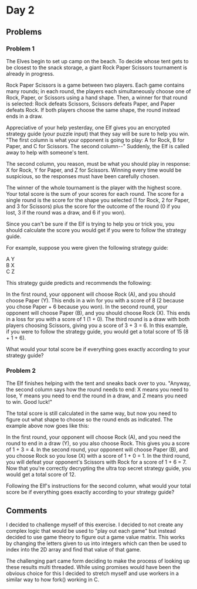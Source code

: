# Day 2

## Problems

### Problem 1

The Elves begin to set up camp on the beach. To decide whose tent gets to be
closest to the snack storage, a giant Rock Paper Scissors tournament is already
in progress.

Rock Paper Scissors is a game between two players. Each game contains many
rounds; in each round, the players each simultaneously choose one of Rock,
Paper, or Scissors using a hand shape. Then, a winner for that round is
selected: Rock defeats Scissors, Scissors defeats Paper, and Paper defeats Rock.
If both players choose the same shape, the round instead ends in a draw.

Appreciative of your help yesterday, one Elf gives you an encrypted strategy
guide (your puzzle input) that they say will be sure to help you win. "The first
column is what your opponent is going to play: A for Rock, B for Paper, and C
for Scissors. The second column--" Suddenly, the Elf is called away to help with
someone's tent.

The second column, you reason, must be what you should play in response: X for
Rock, Y for Paper, and Z for Scissors. Winning every time would be suspicious,
so the responses must have been carefully chosen.

The winner of the whole tournament is the player with the highest score. Your
total score is the sum of your scores for each round. The score for a single
round is the score for the shape you selected (1 for Rock, 2 for Paper, and 3
for Scissors) plus the score for the outcome of the round (0 if you lost, 3 if
the round was a draw, and 6 if you won).

Since you can't be sure if the Elf is trying to help you or trick you, you
should calculate the score you would get if you were to follow the strategy
guide.

For example, suppose you were given the following strategy guide:

A Y\
B X\
C Z


This strategy guide predicts and recommends the following:

In the first round, your opponent will choose Rock (A), and you should choose
Paper (Y). This ends in a win for you with a score of 8 (2 because you chose
Paper + 6 because you won). In the second round, your opponent will choose Paper
(B), and you should choose Rock (X). This ends in a loss for you with a score of
1 (1 + 0). The third round is a draw with both players choosing Scissors, giving
you a score of 3 + 3 = 6. In this example, if you were to follow the strategy
guide, you would get a total score of 15 (8 + 1 + 6).

What would your total score be if everything goes exactly according to your
strategy guide?

### Problem 2

The Elf finishes helping with the tent and sneaks back over to you. "Anyway, the
second column says how the round needs to end: X means you need to lose, Y means
you need to end the round in a draw, and Z means you need to win. Good luck!"

The total score is still calculated in the same way, but now you need to figure
out what shape to choose so the round ends as indicated. The example above now
goes like this:

In the first round, your opponent will choose Rock (A), and you need the round
to end in a draw (Y), so you also choose Rock. This gives you a score of 1 + 3 =
4. In the second round, your opponent will choose Paper (B), and you choose Rock
so you lose (X) with a score of 1 + 0 = 1. In the third round, you will defeat
your opponent's Scissors with Rock for a score of 1 + 6 = 7. Now that you're
correctly decrypting the ultra top secret strategy guide, you would get a total
score of 12.

Following the Elf's instructions for the second column, what would your total
score be if everything goes exactly according to your strategy guide?

## Comments

I decided to challenge myself of this exercise. I decided to not create any
complex logic that would be used to "play out each game" but instead decided to
use game theory to figure out a game value matrix. This works by changing the
letters given to us into integers which can then be used to index into the 2D
array and find that value of that game.

The challenging part came form deciding to make the process of looking up these
results multi threaded. While using promises would have been the obvious choice
for this I decided to stretch myself and use workers in a similar way to how
fork() working in C.